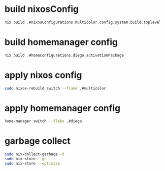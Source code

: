 
# build nixosConfig
```bash
nix build .#nixosConfigurations.multicolor.config.system.build.toplevel
```
# build homemanager config
```bash
nix build .#homeConfigurations.diego.activationPackage
```
# apply nixos config
```bash
sudo nixos-rebuild switch --flake .#multicolor
```
# apply homemanager config
```bash
home-manager switch --flake .#diego
```
# garbage collect
```bash
sudo nix-collect-garbage -d
sudo nix-store --gc
sudo nix-store --optimize
```